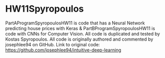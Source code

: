# HW11Spyropoulos
PartAProgramSpyropoulosHW11 is code that has a Neural Network predicting house prices with Keras & PartBProgramSpyropoulosHW11 is code with CNNs for Computer Vision. All code is duplicated and tested by Kostas Spyropoulos. All code is originally authored and commented by josephlee94 on GitHub. Link to original code: https://github.com/josephlee94/intuitive-deep-learning 
